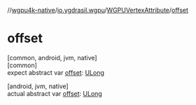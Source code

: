 //[wgpu4k-native](../../../index.md)/[io.ygdrasil.wgpu](../index.md)/[WGPUVertexAttribute](index.md)/[offset](offset.md)

# offset

[common, android, jvm, native]\
[common]\
expect abstract var [offset](offset.md): [ULong](https://kotlinlang.org/api/core/kotlin-stdlib/kotlin/-u-long/index.html)

[android, jvm, native]\
actual abstract var [offset](offset.md): [ULong](https://kotlinlang.org/api/core/kotlin-stdlib/kotlin/-u-long/index.html)